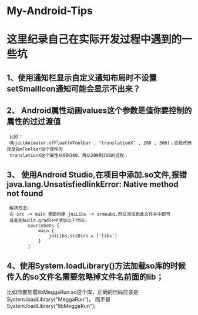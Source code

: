 # My-Android-Tips
这里纪录自己在实际开发过程中遇到的一些坑
========================================

1、使用通知栏显示自定义通知布局时不设置setSmallIcon通知可能会显示不出来？
-------------------------------------------------------------------------
2、 Android属性动画values这个参数是值你要控制的属性的过过渡值
--------------------------------------------------------------------
     比如：
     ObjectAnimator.ofFloat(mToolbar , "translationX" , 200 , 300)；这段代码是是指mToolbar这个控件的
     translationX这个属性从0到200，再从200到300的过程；
3、  使用Android Studio,在项目中添加.so文件,报错java.lang.UnsatisfiedlinkError: Native method not found
-------------------------------------------------------------------------------------------------------
     解决方法: 
     在 src -> main 里面创建 jniLibs -> armeabi,然后添加到此文件夹中即可 
     或者在build.gradle中添加以下代码:  
            sourceSets { 
                main {
                    jniLibs.srcDirs = ['libs']
                }
            }
4、使用System.loadLibrary()方法加载so库的时候传入的so文件名需要忽略掉文件名前面的lib；
-------------------------------------------------------------------------------------
   比如你要加载libMeggaRun.so这个库，正确的代码应该是System.loadLibrary("MeggaRun")，
   而不是System.loadLibrary("libMeggaRun");
